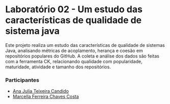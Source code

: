 # Laboratório 02 - Um estudo das características de qualidade de sistema java

Este projeto realiza um estudo das características de qualidade de sistemas Java, analisando métricas de acoplamento, herança e coesão em repositórios populares do GitHub. A coleta e análise dos dados são feitas com a ferramenta CK, relacionando qualidade com popularidade, maturidade, atividade e tamanho dos repositórios.

### Participantes
* [Ana Julia Teixeira Candido](https://github.com/anajuliateixeiracandido)
* [Marcella Ferreira Chaves Costa](https://github.com/marcellafccosta)

